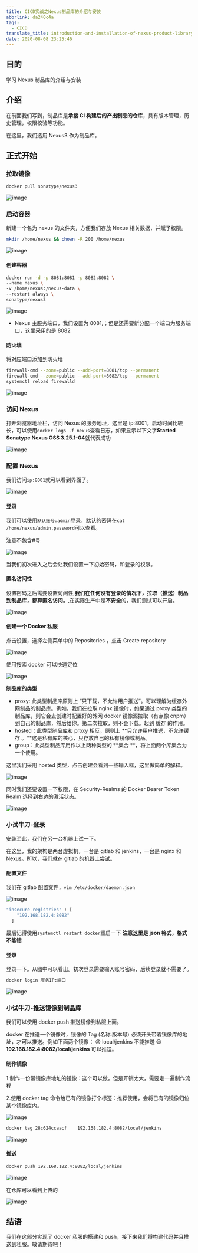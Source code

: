 ```yaml
---
title: CICD实战之Nexus制品库的介绍与安装
abbrlink: da240c4a
tags:
  - CICD
translate_title: introduction-and-installation-of-nexus-product-library-cicd-actual-combat
date: 2020-08-08 23:25:46
---
```


## 目的

学习 Nexus 制品库的介绍与安装

## 介绍

在前面我们写到，制品库是**承接 CI 构建后的产出制品的仓库**，具有版本管理，历史管理，权限校验等功能。

在这里，我们选用 Nexus3 作为制品库。

<!-- more -->

## 正式开始

### 拉取镜像

```bash
docker pull sonatype/nexus3
```

![image](https://cdn.jsdelivr.net/gh/kitety/blog_img/2020-9-24/1600931105737-image.png)

### 启动容器

新建一个名为 nexus 的文件夹，方便我们存放 Nexus 相关数据，并赋予权限。

```bash
mkdir /home/nexus && chown -R 200 /home/nexus
```

![image](https://cdn.jsdelivr.net/gh/kitety/blog_img/2020-9-24/1600931112564-image.png)

#### 创建容器

```bash
docker run -d -p 8081:8081 -p 8082:8082 \
--name nexus \
-v /home/nexus:/nexus-data \
--restart always \
sonatype/nexus3
```

![image](https://cdn.jsdelivr.net/gh/kitety/blog_img/2020-9-24/1600931118609-image.png)

- Nexus 主服务端口，我们设置为 8081,；但是还需要新分配一个端口为服务端口，这里采用的是 8082

#### 防火墙

将对应端口添加到防火墙

```bash
firewall-cmd --zone=public --add-port=8081/tcp --permanent
firewall-cmd --zone=public --add-port=8082/tcp --permanent
systemctl reload firewalld
```

![image](https://cdn.jsdelivr.net/gh/kitety/blog_img/2020-9-24/1600931126380-image.png)

### 访问 Nexus

打开浏览器地址栏，访问 Nexus 的服务地址，这里是 ip:8001。启动时间比较长，可以使用`docker logs -f nexus`查看日志，如果显示以下文字**Started Sonatype Nexus OSS 3.25.1-04**就代表成功

![image](https://cdn.jsdelivr.net/gh/kitety/blog_img/2020-9-24/1600931136526-image.png)

### 配置 Nexus

我们访问`ip:8001`就可以看到界面了。

![image](https://cdn.jsdelivr.net/gh/kitety/blog_img/2020-9-24/1600931149190-image.png)

#### 登录

我们可以使用`默认账号:admin`登录，默认的密码在`cat /home/nexus/admin.password`可以查看。

注意不包含#号

![image](https://cdn.jsdelivr.net/gh/kitety/blog_img/2020-9-24/1600931157535-image.png)

当我们初次进入之后会让我们设置一下初始密码，和登录的权限。

#### 匿名访问性

设置密码之后需要设置访问性,**我们在任何没有登录的情况下，拉取（推送）制品到制品库，都算匿名访问。**,在实际生产中是**不安全**的，我们测试可以开启。

![image](https://cdn.jsdelivr.net/gh/kitety/blog_img/2020-9-24/1600931164943-image.png)

#### 创建一个 Docker 私服

点击设置，选择左侧菜单中的 Repositories ，点击 Create repository

![image](https://cdn.jsdelivr.net/gh/kitety/blog_img/2020-9-24/1600931174237-image.png)

使用搜索 docker 可以快速定位

![image](https://cdn.jsdelivr.net/gh/kitety/blog_img/2020-9-24/1600931182519-image.png)

**制品库的类型**

- proxy: 此类型制品库原则上 “只下载，不允许用户推送”。可以理解为缓存外网制品的制品库。例如，我们在拉取 nginx 镜像时，如果通过 proxy 类型的制品库，则它会去创建时配置好的外网 docker 镜像源拉取（有点像 cnpm）到自己的制品库，然后给你。第二次拉取，则不会下载。起到 缓存 的作用。
- hosted：此类型制品库和 proxy 相反，原则上 **只允许用户推送，不允许缓存 。**这是私有库的核心，只存放自己的私有镜像或制品。
- group：此类型制品库用作以上两种类型的 **集合 **，将上面两个库集合为一个使用。

这里我们采用 hosted 类型，点击创建会看到一些输入框，这里做简单的解释。

![image](https://cdn.jsdelivr.net/gh/kitety/blog_img/2020-9-24/1600931190366-image.png)

同时我们还要设置一下权限，在 Security-Realms 的 Docker Bearer Token Realm 选择到右边的激活状态。

![image](https://cdn.jsdelivr.net/gh/kitety/blog_img/2020-9-24/1600931200624-image.png)

### 小试牛刀-登录

安装至此，我们在另一台机器上试一下。

在这里，我的架构是两台虚拟机，一台是 gitlab 和 jenkins，一台是 nginx 和 Nexus。所以，我们就在 gitlab 的机器上尝试。

#### 配置文件

我们在 gitlab 配置文件，`vim /etc/docker/daemon.json`

![image](https://cdn.jsdelivr.net/gh/kitety/blog_img/2020-9-24/1600931210306-image.png)

```bash
"insecure-registries" : [
    "192.168.182.4:8082"
  ]

```

最后记得使用`systemctl restart docker`重启一下
**注意这里是 json 格式，格式不能错**

#### 登录

登录一下。从图中可以看出。初次登录需要输入账号密码，后续登录就不需要了。

```bash
docker login 服务IP:端口
```

![image](https://cdn.jsdelivr.net/gh/kitety/blog_img/2020-9-24/1600931223439-image.png)

### 小试牛刀-推送镜像到制品库

我们可以使用 docker push 推送镜像到私服上面。

docker 在推送一个镜像时，镜像的 Tag (名称:版本号) 必须开头带着镜像库的地址，才可以推送。例如下面两个镜像：
😡 local/jenkins 不能推送
😃 **192.168.182.4:8082/local/jenkins** 可以推送。

#### 制作镜像

1.制作一份带镜像库地址的镜像：这个可以做，但是开销太大，需要走一遍制作流程

2.使用 docker tag 命令给已有的镜像打个标签：推荐使用，会将已有的镜像归位某个镜像库内。

![image](https://cdn.jsdelivr.net/gh/kitety/blog_img/2020-9-24/1600931234544-image.png)

```bash
docker tag 28c624ccaacf    192.168.182.4:8082/local/jenkins
```

![image](https://cdn.jsdelivr.net/gh/kitety/blog_img/2020-9-24/1600931242511-image.png)

#### 推送

```bash
docker push 192.168.182.4:8082/local/jenkins
```

![image](https://cdn.jsdelivr.net/gh/kitety/blog_img/2020-9-24/1600931252036-image.png)

在仓库可以看到上传的

![image](https://cdn.jsdelivr.net/gh/kitety/blog_img/2020-9-24/1600931260957-image.png)

## 结语

我们在这部分实现了 docker 私服的搭建和 push，接下来我们将构建代码并且推送到私服。敬请期待吧！
